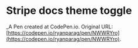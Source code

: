 # Stripe docs theme toggle
 _A Pen created at CodePen.io. Original URL: [https://codepen.io/ryanparag/pen/NWWRYro](https://codepen.io/ryanparag/pen/NWWRYro).

 
